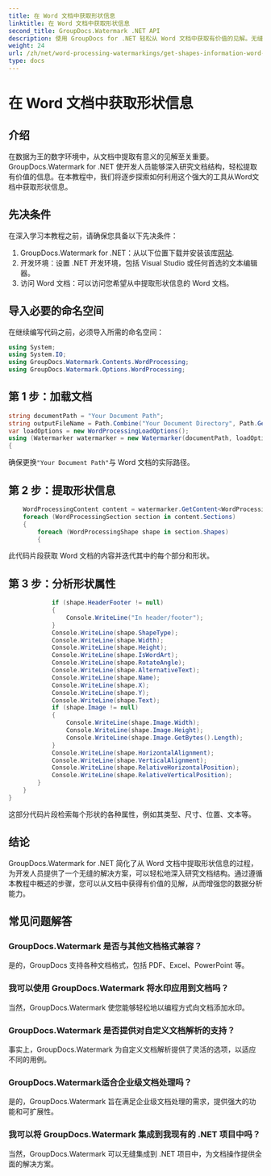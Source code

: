```yaml
---
title: 在 Word 文档中获取形状信息
linktitle: 在 Word 文档中获取形状信息
second_title: GroupDocs.Watermark .NET API
description: 使用 GroupDocs for .NET 轻松从 Word 文档中获取有价值的见解。无缝提取形状信息以增强数据分析。
weight: 24
url: /zh/net/word-processing-watermarkings/get-shapes-information-word-docs/
type: docs
---
```

# 在 Word 文档中获取形状信息

## 介绍
在数据为王的数字环境中，从文档中提取有意义的见解至关重要。 GroupDocs.Watermark for .NET 使开发人员能够深入研究文档结构，轻松提取有价值的信息。在本教程中，我们将逐步探索如何利用这个强大的工具从Word文档中获取形状信息。
## 先决条件
在深入学习本教程之前，请确保您具备以下先决条件：
1.  GroupDocs.Watermark for .NET：从以下位置下载并安装该库[网站](https://releases.groupdocs.com/Watermark/net/).
2. 开发环境：设置 .NET 开发环境，包括 Visual Studio 或任何首选的文本编辑器。
3. 访问 Word 文档：可以访问您希望从中提取形状信息的 Word 文档。

## 导入必要的命名空间
在继续编写代码之前，必须导入所需的命名空间：
```csharp
using System;
using System.IO;
using GroupDocs.Watermark.Contents.WordProcessing;
using GroupDocs.Watermark.Options.WordProcessing;
```
## 第 1 步：加载文档
```csharp
string documentPath = "Your Document Path";
string outputFileName = Path.Combine("Your Document Directory", Path.GetFileName(documentPath));
var loadOptions = new WordProcessingLoadOptions();
using (Watermarker watermarker = new Watermarker(documentPath, loadOptions))
{
```
确保更换`"Your Document Path"`与 Word 文档的实际路径。
## 第 2 步：提取形状信息
```csharp
	WordProcessingContent content = watermarker.GetContent<WordProcessingContent>();
	foreach (WordProcessingSection section in content.Sections)
	{
		foreach (WordProcessingShape shape in section.Shapes)
		{
```
此代码片段获取 Word 文档的内容并迭代其中的每个部分和形状。
## 第 3 步：分析形状属性
```csharp
			if (shape.HeaderFooter != null)
			{
				Console.WriteLine("In header/footer");
			}
			Console.WriteLine(shape.ShapeType);
			Console.WriteLine(shape.Width);
			Console.WriteLine(shape.Height);
			Console.WriteLine(shape.IsWordArt);
			Console.WriteLine(shape.RotateAngle);
			Console.WriteLine(shape.AlternativeText);
			Console.WriteLine(shape.Name);
			Console.WriteLine(shape.X);
			Console.WriteLine(shape.Y);
			Console.WriteLine(shape.Text);
			if (shape.Image != null)
			{
				Console.WriteLine(shape.Image.Width);
				Console.WriteLine(shape.Image.Height);
				Console.WriteLine(shape.Image.GetBytes().Length);
			}
			Console.WriteLine(shape.HorizontalAlignment);
			Console.WriteLine(shape.VerticalAlignment);
			Console.WriteLine(shape.RelativeHorizontalPosition);
			Console.WriteLine(shape.RelativeVerticalPosition);
		}
	}
}
```
这部分代码片段检索每个形状的各种属性，例如其类型、尺寸、位置、文本等。

## 结论
GroupDocs.Watermark for .NET 简化了从 Word 文档中提取形状信息的过程，为开发人员提供了一个无缝的解决方案，可以轻松地深入研究文档结构。通过遵循本教程中概述的步骤，您可以从文档中获得有价值的见解，从而增强您的数据分析能力。
## 常见问题解答
### GroupDocs.Watermark 是否与其他文档格式兼容？
是的，GroupDocs 支持各种文档格式，包括 PDF、Excel、PowerPoint 等。
### 我可以使用 GroupDocs.Watermark 将水印应用到文档吗？
当然，GroupDocs.Watermark 使您能够轻松地以编程方式向文档添加水印。
### GroupDocs.Watermark 是否提供对自定义文档解析的支持？
事实上，GroupDocs.Watermark 为自定义文档解析提供了灵活的选项，以适应不同的用例。
### GroupDocs.Watermark适合企业级文档处理吗？
是的，GroupDocs.Watermark 旨在满足企业级文档处理的需求，提供强大的功能和可扩展性。
### 我可以将 GroupDocs.Watermark 集成到我现有的 .NET 项目中吗？
当然，GroupDocs.Watermark 可以无缝集成到 .NET 项目中，为文档操作提供全面的解决方案。